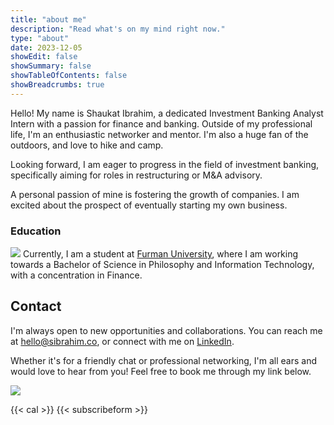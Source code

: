 ```yaml
---
title: "about me"
description: "Read what's on my mind right now."
type: "about"
date: 2023-12-05
showEdit: false
showSummary: false
showTableOfContents: false
showBreadcrumbs: true
---
```




Hello! My name is Shaukat Ibrahim, a dedicated Investment Banking Analyst Intern with a passion for finance and banking. Outside of my professional life, I'm an enthusiastic networker and mentor. I'm also a huge fan of the outdoors, and love to hike and camp.

Looking forward, I am eager to progress in the field of investment banking, specifically aiming for roles in restructuring or M&A advisory.

A personal passion of mine is fostering the growth of companies. I am excited about the prospect of eventually starting my own business.

### Education
![][image-1]
Currently, I am a student at [Furman University][1], where I am working towards a Bachelor of Science in Philosophy and Information Technology, with a concentration in Finance.

## Contact


I'm always open to new opportunities and collaborations. You can reach me at [hello@sibrahim.co][2], or connect with me on [LinkedIn][3].

Whether it's for a friendly chat or professional networking, I'm all ears and would love to hear from you! Feel free to book me through my link below.


![][image-2]


{{< cal >}}
{{< subscribeform >}}

[1]:	https://www.furman.edu/
[2]:	mailto:hello@sibrahim.co
[3]:	https://linkedin.com/in/shaukatibrahim

[image-1]:	furman.jpg
[image-2]:	front2.png